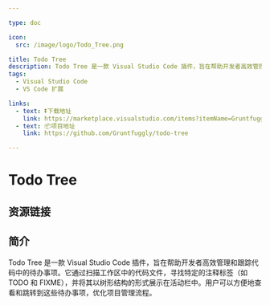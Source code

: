 ```yaml
---

type: doc

icon:
  src: /image/logo/Todo_Tree.png

title: Todo Tree
description: Todo Tree 是一款 Visual Studio Code 插件，旨在帮助开发者高效管理和跟踪代码中的待办事项。它通过扫描工作区中的代码文件，寻找特定的注释标签（如 TODO 和 FIXME），并将其以树形结构的形式展示在活动栏中。用户可以方便地查看和跳转到这些待办事项，优化项目管理流程。
tags:
  - Visual Studio Code
  - VS Code 扩展

links:
  - text: ⏬下载地址
    link: https://marketplace.visualstudio.com/items?itemName=Gruntfuggly.todo-tree
  - text: 📦项目地址
    link: https://github.com/Gruntfuggly/todo-tree

---
```


<ShowLogo />

# Todo Tree

<ShowTags />

<ShowBreadcrumb />

## 资源链接

<ShowLinks />

## 简介

Todo Tree 是一款 Visual Studio Code 插件，旨在帮助开发者高效管理和跟踪代码中的待办事项。它通过扫描工作区中的代码文件，寻找特定的注释标签（如 TODO 和 FIXME），并将其以树形结构的形式展示在活动栏中。用户可以方便地查看和跳转到这些待办事项，优化项目管理流程。
